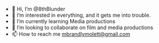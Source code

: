 - 👋 Hi, I’m @8thBlunder
- 👀 I’m interested in everything, and it gets me into trouble. 
- 🌱 I’m currently learning Media productions
- 💞️ I’m looking to collaborate on film and media productions
- 📫 How to reach me mbrandlymolett@gmail.com

<!---
8thBlunder/8thBlunder is a ✨ special ✨ repository because its `README.md` (this file) appears on your GitHub profile.
You can click the Preview link to take a look at your changes.
--->

